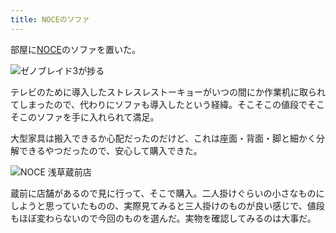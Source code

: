 ```yaml
---
title: NOCEのソファ
---
```

部屋に[NOCE](https://www.noce.co.jp/)のソファを置いた。

![](https://lh4.googleusercontent.com/TWWx9HGN_16J9VcHVPmTImav1wIcDFDM7JqIIMxJRBa7g8r6Fx2KgBX1XAqtNbiP9Qx5sLjVnyCim5T1kRVK0ETU7nd0_I4-tHZVQ_JFNGTzrIesDp3spjtHu6PFffqJC0JfflQtwhzJD_2dEW-R0rE "ゼノブレイド3が捗る")

テレビのために導入したストレスレストーキョーがいつの間にか作業机に取られてしまったので、代わりにソファも導入したという経緯。そこそこの値段でそこそこのソファを手に入れられて満足。

大型家具は搬入できるか心配だったのだけど、これは座面・背面・脚と細かく分解できるやつだったので、安心して購入できた。

![](https://lh4.googleusercontent.com/qiGYv2CmiXdVPGZgdq3w5dOUWFIWwHEroxdgmoWuwc5oBFX1muNhUSINHMdX14S1TaIUF2S9lvWUyS-NAOk-JinCaK9l8PNzG9EO3EL5CRz7_Rge1OCSZe1AAP4_wTXPemsRelPqXXsPmkXaYpiTXLo "NOCE 浅草蔵前店")

蔵前に店舗があるので見に行って、そこで購入。二人掛けぐらいの小さなものにしようと思っていたものの、実際見てみると三人掛けのものが良い感じで、値段もほぼ変わらないので今回のものを選んだ。実物を確認してみるのは大事だ。
